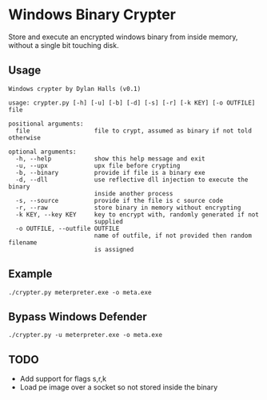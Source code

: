 # Windows Binary Crypter

Store and execute an encrypted windows binary from inside memory, without a single bit touching disk.

## Usage

```
Windows crypter by Dylan Halls (v0.1)

usage: crypter.py [-h] [-u] [-b] [-d] [-s] [-r] [-k KEY] [-o OUTFILE] file

positional arguments:
  file                  file to crypt, assumed as binary if not told otherwise

optional arguments:
  -h, --help            show this help message and exit
  -u, --upx             upx file before crypting
  -b, --binary          provide if file is a binary exe
  -d, --dll             use reflective dll injection to execute the binary
                        inside another process
  -s, --source          provide if the file is c source code
  -r, --raw             store binary in memory without encrypting
  -k KEY, --key KEY     key to encrypt with, randomly generated if not
                        supplied
  -o OUTFILE, --outfile OUTFILE
                        name of outfile, if not provided then random filename
                        is assigned
```

## Example

`./crypter.py meterpreter.exe -o meta.exe`

## Bypass Windows Defender

`./crypter.py -u meterpreter.exe -o meta.exe`

## TODO

  - Add support for flags s,r,k
  - Load pe image over a socket so not stored inside the binary
